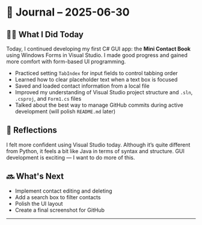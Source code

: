 # 📅 Journal – 2025-06-30

## 🧑‍💻 What I Did Today

Today, I continued developing my first C# GUI app: the **Mini Contact Book** using Windows Forms in Visual Studio. I made good progress and gained more comfort with form-based UI programming.

- Practiced setting `TabIndex` for input fields to control tabbing order
- Learned how to clear placeholder text when a text box is focused
- Saved and loaded contact information from a local file
- Improved my understanding of Visual Studio project structure and `.sln`, `.csproj`, and `Form1.cs` files
- Talked about the best way to manage GitHub commits during active development (will polish `README.md` later)

## 🤔 Reflections

I felt more confident using Visual Studio today. Although it’s quite different from Python, it feels a bit like Java in terms of syntax and structure. GUI development is exciting — I want to do more of this.

## 🔜 What's Next

- Implement contact editing and deleting
- Add a search box to filter contacts
- Polish the UI layout
- Create a final screenshot for GitHub

---

